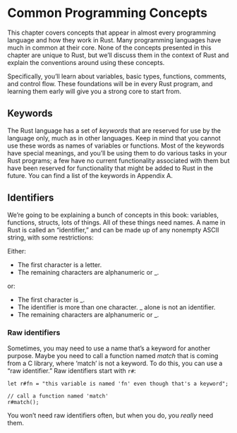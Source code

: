 # Common Programming Concepts

This chapter covers concepts that appear in almost every programming language
and how they work in Rust. Many programming languages have much in common at
their core. None of the concepts presented in this chapter are unique to Rust,
but we’ll discuss them in the context of Rust and explain the conventions
around using these concepts.

Specifically, you’ll learn about variables, basic types, functions, comments,
and control flow. These foundations will be in every Rust program, and learning
them early will give you a strong core to start from.

## Keywords

The Rust language has a set of *keywords* that are reserved for use by
the language only, much as in other languages. Keep in mind that you cannot
use these words as names of variables or functions. Most of the keywords have
special meanings, and you’ll be using them to do various tasks in your Rust
programs; a few have no current functionality associated with them but have
been reserved for functionality that might be added to Rust in the future. You
can find a list of the keywords in Appendix A.

## Identifiers

We’re going to be explaining a bunch of concepts in this book: variables,
functions, structs, lots of things. All of these things need names. A name
in Rust is called an “identifier,” and can be made up of any nonempty ASCII
string, with some restrictions:

Either:

* The first character is a letter.
* The remaining characters are alphanumeric or _.

or:

* The first character is _.
* The identifier is more than one character. _ alone is not an identifier.
* The remaining characters are alphanumeric or _.

### Raw identifiers

Sometimes, you may need to use a name that’s a keyword for another purpose.
Maybe you need to call a function named *match* that is coming from a C
library, where ‘match’ is not a keyword. To do this, you can use a “raw identifier.”
Raw identifiers start with `r#`:

```rust,ignore
let r#fn = "this variable is named 'fn' even though that's a keyword";

// call a function named 'match'
r#match();
```

You won’t need raw identifiers often, but when you do, you *really* need them.
